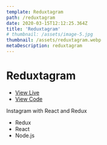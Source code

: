 ```yaml
---
template: Reduxtagram
path: /reduxtagram
date: 2020-03-15T12:12:25.364Z
title: 'Reduxtagram'
# thumbnail: /assets/image-5.jpg
thumbnail: /assets/reduxtagram.webp
metaDescription: reduxtagram
---
```

# Reduxtagram

- [View Live](https://reduxtagram-dhausser.herokuapp.com/)
- [View Code](https://github.com/dhausser/reduxtagram)

Instagram with React and Redux

- Redux
- React
- Node.js